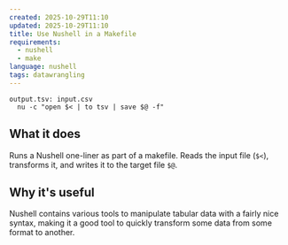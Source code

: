 ```yaml
---
created: 2025-10-29T11:10
updated: 2025-10-29T11:10
title: Use Nushell in a Makefile
requirements:
  - nushell
  - make
language: nushell
tags: datawrangling
---
```


```make
output.tsv: input.csv  
  nu -c "open $< | to tsv | save $@ -f"
```

## What it does
Runs a Nushell one-liner as part of a makefile. Reads the input file (`$<`), transforms it, and writes it to the target file `$@`.

## Why it's useful
Nushell contains various tools to manipulate tabular data with a fairly nice syntax, making it a good tool to quickly transform some data from some format to another.